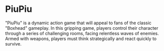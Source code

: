 # PiuPiu
"PiuPiu" is a dynamic action game that will appeal to fans of the classic "Boxhead" gameplay. In this gripping game, players control their character through a series of challenging rooms, facing relentless waves of enemies. Armed with weapons, players must think strategically and react quickly to survive.
